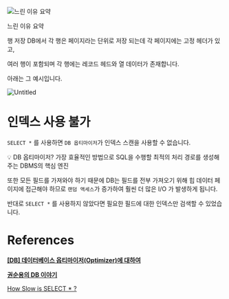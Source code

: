 ![느린 이유 요약](Untitled%2050.png)

느린 이유 요약

행 저장 DB에서 각 행은 페이지라는 단위로 저장 되는데 각 페이지에는 고정 헤더가 있고,

여러 행이 포함되며 각 행에는 레코드 헤드와 열 데이터가 존재합니다.

아래는 그 예시입니다.

![Untitled](Untitled%2051.png)

# 인덱스 사용 불가

`SELECT *` 를 사용하면 `DB 옵티마이저`가 인덱스 스캔을 사용할 수 없습니다.

<aside>
💡 DB 옵티마이저?
가장 효율적인 방법으로 SQL을 수행할 최적의 처리 경로를 생성해주는 DBMS의 핵심 엔진

</aside>

또한 모든 필드를 가져와야 하기 때문에 DB는 필드를 전부 가져오기 위해 힙 데이터 페이지에 접근해야 하므로 `랜덤 액세스`가 증가하여 훨씬 더 많은 I/O 가 발생하게 됩니다.

반대로 `SELECT *` 를 사용하지 않았다면 필요한 필드에 대한 인덱스만 검색할 수 있었습니다.

# References

****[[DB] 데이터베이스 옵티마이저(Optimizer)에 대하여](https://coding-factory.tistory.com/743)****

**[권순용의 DB 이야기](http://www.gurubee.net/lecture/2230)**

[How Slow is SELECT * ?](https://medium.com/@hnasr/how-slow-is-select-8d4308ca1f0c)